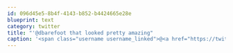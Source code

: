```yaml
---
id: 096d45e5-8b4f-4143-b852-b4424665e28e
blueprint: text
category: twitter
title: "'@dbarefoot that looked pretty amazing"
caption: '<span class="username username_linked">@<a href="https://twitter.com/dbarefoot" title="Darren Barefoot">dbarefoot</a></span> that looked pretty amazing'
---
```

